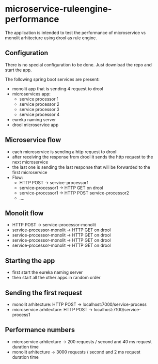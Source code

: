 # microservice-ruleengine-performance

The application is intended to test the performance of microservice vs monolit arhitecture using drool as rule engine.

## Configuration

There is no special configuration to be done. Just download the repo and start the app.

The following spring boot services are present:
* monolit app that is sending 4 request to drool
* microservices app:
  - service processor 1
  - service processor 2
  - service processor 3
  - service processor 4
* eureka naming server
* drool microservice app

## Microservice flow
* each microservice is sending a http request to drool
* after receiving the response from drool it sends the http request to the next microservice 
* the last one is sending the last response that will be forwarded to the first microservice
* Flow: 
  - HTTP POST -> service-processor1
  - service-processor1 -> HTTP GET on drool 
  - service-processor1 -> HTTP POST service-processor2
  - ....

## Monolit flow
* HTTP POST -> service-processor-monolit
* service-processor-monolit -> HTTP GET on drool
* service-processor-monolit -> HTTP GET on drool
* service-processor-monolit -> HTTP GET on drool
* service-processor-monolit -> HTTP GET on drool

## Starting the app

* first start the eureka naming server
* then start all the other apps in random order

## Sending the first request
* monolit arhitecture: HTTP POST -> localhost:7000/service-process
* microservice arhitecture: HTTP POST -> localhost:7100/service-process1

## Performance numbers
* microservice arhitecture -> 200 requests / second and 40 ms request duration time
* monolit arhitecture -> 3000 requests / second and 2 ms request duration time
